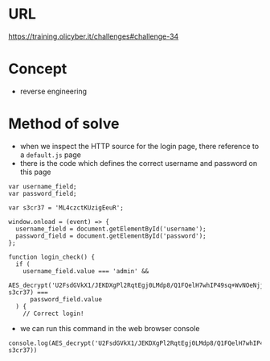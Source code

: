 # URL
https://training.olicyber.it/challenges#challenge-34
# Concept
* reverse engineering
# Method of solve
* when we inspect the HTTP source for the login page, there reference to a `default.js` page
* there is the code which defines the correct username and password on this page
```
var username_field;
var password_field;

var s3cr37 = 'ML4czctKUzigEeuR';

window.onload = (event) => {
  username_field = document.getElementById('username');
  password_field = document.getElementById('password');
};

function login_check() {
  if (
    username_field.value === 'admin' &&
    AES_decrypt('U2FsdGVkX1/JEKDXgPl2RqtEgj0LMdp8/Q1FQelH7whIP49sq+WvNOeNjjXwmdrl', s3cr37) ===
      password_field.value
  ) {
    // Correct login!
```
* we can run this command in the web browser console
```
console.log(AES_decrypt('U2FsdGVkX1/JEKDXgPl2RqtEgj0LMdp8/Q1FQelH7whIP49sq+WvNOeNjjXwmdrl', s3cr37))
```

